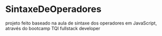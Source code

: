 # SintaxeDeOperadores

projeto feito baseado na aula de sintaxe dos  operadores em JavaScript, através do bootcamp TQI fullstack developer
